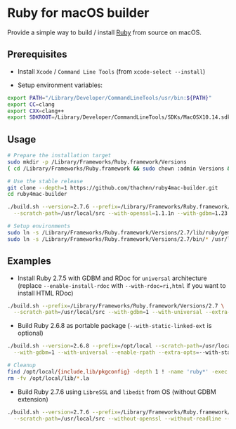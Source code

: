 # Ruby for macOS builder

Provide a simple way to build / install [Ruby](https://www.ruby-lang.org/) from source on macOS.

## Prerequisites

- Install `Xcode` / `Command Line Tools` (from `xcode-select --install`)

- Setup environment variables:
```bash
export PATH="/Library/Developer/CommandLineTools/usr/bin:${PATH}"
export CC=clang
export CXX=clang++
export SDKROOT=/Library/Developer/CommandLineTools/SDKs/MacOSX10.14.sdk
```

## Usage

```bash
# Prepare the installation target
sudo mkdir -p /Library/Frameworks/Ruby.framework/Versions
( cd /Library/Frameworks/Ruby.framework && sudo chown :admin Versions && sudo chmod g+w Versions )

# Use the stable release
git clone --depth=1 https://github.com/thachnn/ruby4mac-builder.git
cd ruby4mac-builder

./build.sh --version=2.7.6 --prefix=/Library/Frameworks/Ruby.framework/Versions/2.7 \
  --scratch-path=/usr/local/src --with-openssl=1.1.1n --with-gdbm=1.23 --unit-test

# Setup environments
sudo ln -s /Library/Frameworks/Ruby.framework/Versions/2.7/lib/ruby/gems/2.7.0 /Library/Ruby/Gems/
sudo ln -s /Library/Frameworks/Ruby.framework/Versions/2.7/bin/* /usr/local/bin/
```

## Examples

- Install Ruby 2.7.5 with GDBM and RDoc for `universal` architecture
  (replace `--enable-install-rdoc` with `--with-rdoc=ri,html` if you want to install HTML RDoc)
```bash
./build.sh --prefix=/Library/Frameworks/Ruby.framework/Versions/2.7 \
  --scratch-path=/usr/local/src --with-gdbm=1 --with-universal --extra-opts=--enable-install-rdoc
```

- Build Ruby 2.6.8 as portable package (`--with-static-linked-ext` is optional)
```bash
./build.sh --version=2.6.8 --prefix=/opt/local --scratch-path=/usr/local/src \
  --with-gdbm=1 --with-universal --enable-rpath --extra-opts=--with-static-linked-ext --unit-test

# Cleanup
find /opt/local/{include,lib/pkgconfig} -depth 1 ! -name 'ruby*' -exec rm -rfv {} +
rm -fv /opt/local/lib/*.la
```

- Build Ruby 2.7.6 using `LibreSSL` and `libedit` from OS (without GDBM extension)
```bash
./build.sh --version=2.7.6 --prefix=/Library/Frameworks/Ruby.framework/Versions/2.7 \
  --scratch-path=/usr/local/src --without-openssl --without-readline --extra-opts=--with-out-ext=gdbm
```
